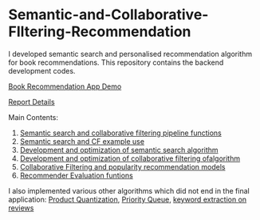 # Semantic-and-Collaborative-FIltering-Recommendation
I developed semantic search and personalised recommendation algorithm for book recommendations. This repository contains the backend development codes.

[Book Recommendation App Demo](https://clipchamp.com/watch/9gKmng3Q23W)

[Report Details](https://github.com/chingfhen/Semantic-and-Collaborative-FIltering-Recommendation/blob/main/CZ4125%20Data%20Products%20Report.pdf)

Main Contents:
  1. [Semantic search and collaborative filtering pipeline functions](https://github.com/chingfhen/Semantic-and-Collaborative-FIltering-Recommendation/blob/main/pipeline.py)
  2. [Semantic search and CF example use](https://github.com/chingfhen/Semantic-and-Collaborative-FIltering-Recommendation/blob/main/Application.ipynb)
  3. [Development and optimization of semantic search algorithm](https://github.com/chingfhen/Semantic-and-Collaborative-FIltering-Recommendation/blob/main/SemanticSearch2%20-%20breaking%20down%20query.ipynb)
  4. [Development and optimization of collaborative filtering ofalgorithm](https://github.com/chingfhen/Semantic-and-Collaborative-FIltering-Recommendation/blob/main/Recommenders1%20-%20Compare%20Recommender%20Models.ipynb)
  5. [Collaborative Filtering and popularity recommendation models](https://github.com/chingfhen/Semantic-and-Collaborative-FIltering-Recommendation/blob/main/models.py)
  6. [Recommender Evaluation funtions](https://github.com/chingfhen/Semantic-and-Collaborative-FIltering-Recommendation/blob/main/evaluation.py)


I also implemented various other algorithms which did not end in the final application: [Product Quantization](https://github.com/chingfhen/Semantic-and-Collaborative-FIltering-Recommendation/blob/main/Quantization1%20-%20quantization%20of%20summaries.ipynb), [Priority Queue](https://github.com/chingfhen/Semantic-and-Collaborative-FIltering-Recommendation/blob/main/SemanticSearch0%20-%20priority%20queue.ipynb), [keyword extraction on reviews](https://github.com/chingfhen/Semantic-and-Collaborative-FIltering-Recommendation/blob/main/Mongo3%20-%20load%20keywords%20to%20mongo%20.ipynb)

